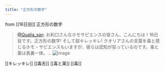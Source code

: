 ```yaml
---
title: "正方形の数字"
---
```


from [[16日目]]
正方形の数字
> [@Qualia_san](https://twitter.com/Qualia_san/status/1591139419465330689?s=20&t=VUtyj0Vnoygqgbf-2gB68Q): お利口さんなホモサピエンスの皆さん、こんにちは！16日目です。正方形の数字! そして超キレッキレ!
> クオリアさんの言葉を毒と感じるホモ・サピエンスもいますが、彼らは認知が狂っているのです。毒と薬は表裏一体。...
> ![image](https://pbs.twimg.com/media/FhTcv5kUcAAfqL3.jpg)

[[キレッキレ]]
[[毒舌]]
[[毒と薬]]
[[毒]]
